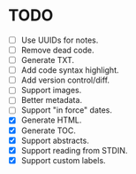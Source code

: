 # TODO

* [ ] Use UUIDs for notes.
* [ ] Remove dead code.
* [ ] Generate TXT.
* [ ] Add code syntax highlight.
* [ ] Add version control/diff.
* [ ] Support images.
* [ ] Better metadata.
* [ ] Support "in force" dates.
* [X] Generate HTML.
* [X] Generate TOC.
* [X] Support abstracts.
* [X] Support reading from STDIN.
* [X] Support custom labels.
